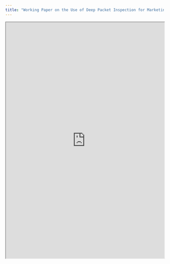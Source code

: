 ```yaml
---
title: "Working Paper on the Use of Deep Packet Inspection for Marketing Purposes"
---
```



<iframe height="750" width="100%" src="https://ewelton.github.io/ktest/wiki.html#Working%20Paper%20on%20the%20Use%20of%20Deep%20Packet%20Inspection%20for%20Marketing%20Purposes"></iframe>
